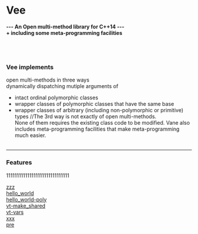 # Vee




**---  An Open multi-method library for C++14 ---  
     + including some meta-programming facilities**  
&nbsp;  
&nbsp;  
&nbsp;  
### Vee implements
open multi-methods in three ways  
dynamically dispatching mutiple arguments of  
- intact ordinal polymorphic classes
- wrapper classes of polymorphic classes that have the same base
- wrapper classes of arbitrary (including non-polymorphic or primitive) types
  //The 3rd way is not exactly of open multi-methods.  
None of them requires the existing class code to be modified.
Vane also includes meta-programming facilities that make meta-programming much easier.
&nbsp;  
&nbsp;  

****

### Features

111111111111111111111111111111

[zzz](zzz.md)  
[hello_world](hello_world.md)  
[hello_world-poly](hello_world-poly.md)  
[vt-make_shared](vt-make_shared.md)  
[vt-vars](vt-vars.md)  
[xxx](xxx.md)  
[pre](pre.md)  

